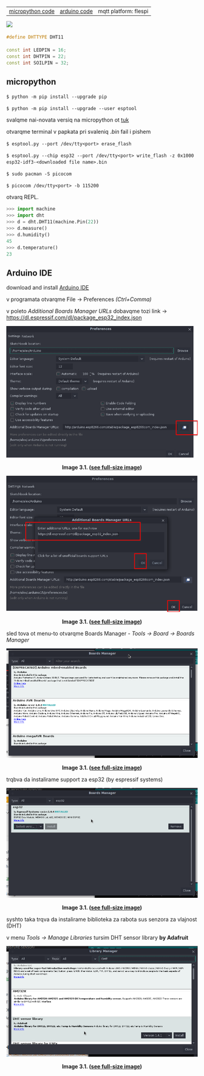 |                       |                   |                       |
| --------------------- | ----------------- | --------------------- |
| [micropython code](#) | [arduino code](#) | mqtt platform: flespi |

![](https://m.media-amazon.com/images/I/51yMpury-cL._AC_SL1000_.jpg)

<!-- Izpolzva micropython -->

``` c++
#define DHTTYPE DHT11

const int LEDPIN = 16;
const int DHTPIN = 22;
const int SOILPIN = 32;
```

## micropython

`$ python -m pip install --upgrade pip`

`$ python -m pip install --upgrade --user esptool`

svalqme nai-novata versiq na micropython ot [tuk](https://micropython.org/download/esp32/)

otvarqme terminal v papkata pri svaleniq _.bin_ fail i pishem

`$ esptool.py --port /dev/tty<port> erase_flash`

`$ esptool.py --chip esp32 --port /dev/tty<port> write_flash -z 0x1000 esp32-idf3-<downloaded file name>.bin`

`$ sudo pacman -S picocom`

`$ picocom /dev/tty<port> -b 115200`

otvarq REPL.

```python
>>> import machine
>>> import dht
>>> d = dht.DHT11(machine.Pin(22))
>>> d.measure()
>>> d.humidity()
45
>>> d.temperature()
23
```

## Arduino IDE

download and install [Arduino IDE](https://www.arduino.cc/en/software) 

v programata otvarqme File -> Preferences _(Ctrl+Comma)_ 

v poleto _Additional Boards Manager URLs_ dobavqme tozi link -> https://dl.espressif.com/dl/package_esp32_index.json

**<p style="text-align: center;"> ![preferences-boards.png](../assets/images/higrow-wroom32/preferences-boards.png) </p>** **<p style="text-align: center;"> Image 3.1. (<a href="../assets/images/higrow-wroom32/preferences-boards.png">see full-size image</a>) </p>**

**<p style="text-align: center;"> ![addOkOk.png](../assets/images/higrow-wroom32/add-ok-ok.png) </p>** **<p style="text-align: center;"> Image 3.1. (<a href="../assets/images/higrow-wroom32/add-ok-ok.png">see full-size image</a>) </p>**



sled tova ot menu-to otvarqme Boards Manager - _Tools -> Board -> Boards Manager_ 

**<p style="text-align: center;"> ![boards-manager.png](../assets/images/higrow-wroom32/boards-manager.png) </p>** **<p style="text-align: center;"> Image 3.1. (<a href="../assets/images/higrow-wroom32/boards-manager.png">see full-size image</a>) </p>**

trqbva da instalirame support za esp32 (by espressif systems)

**<p style="text-align: center;"> ![search-install-esp32.png](../assets/images/higrow-wroom32/search-install-esp32.png) </p>** **<p style="text-align: center;"> Image 3.1. (<a href="../assets/images/higrow-wroom32/search-install-esp32.png">see full-size image</a>) </p>**

syshto taka trqva da instalirame biblioteka za rabota sus senzora za vlajnost (DHT)

v menu _Tools -> Manage Libraries_ tursim DHT sensor library **by Adafruit** 

**<p style="text-align: center;"> ![install-dht-lib.png](../assets/images/higrow-wroom32/install-dht-lib.png) </p>** **<p style="text-align: center;"> Image 3.1. (<a href="../assets/images/higrow-wroom32/install-dht-lib.png">see full-size image</a>) </p>**

### <!--Za arch linux-->